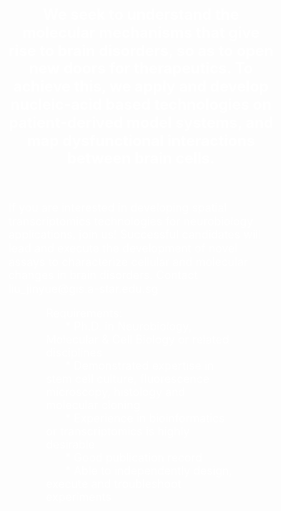<meta name="viewport" content="width=device-width, initial-scale=1.0">
<link href="https://cdn.jsdelivr.net/npm/bootstrap@5.0.0-beta3/dist/css/bootstrap.min.css" rel="stylesheet" integrity="sha384-eOJMYsd53ii+scO/bJGFsiCZc+5NDVN2yr8+0RDqr0Ql0h+rP48ckxlpbzKgwra6" crossorigin="anonymous">
<link rel="stylesheet" type="text/css" href="css/main.css">

<!--text and image-->
<div class="container-fluid bg-black" style="background-image:url(resources/research-cropped.png); height:auto; width:auto">
      <p class="researchtext" style="color: white; text-align:center; padding-top:40px; padding-left: 40px; padding-right: 40px; line-height: 1.2"> <font size="5">
        <b>We seek to understand the molecular mechanisms that give rise to brain disorders, so as to open new doors for therapeutics. To achieve this, we apply and develop nucleic-acid based technologies on patient-derived model systems, and map dysfunctional interactions between brain cells.</b>
      <p> <font size="4"> &nbsp; </p> </p>
      <p class="researchtext" style="color: white; text-align:left; padding-left: 40px; padding-right: 40px; line-height: 1.2"> <font size="4">
       If you are interested in developing spatial transcriptomics technologies for neurobiology applications, join us! Successful candidates will lead and execute the development of novel assays to characterize cellular and molecular changes in brain disorders. Contact liu_jinyue@gis.a-star.edu.sg 
      </p>
      <p class="researchtext" style="color: white; text-align:left; padding-left: 100px; padding-right: 100px; padding-bottom: 40px">
        Requirements: <br />
         &nbsp;&nbsp;&nbsp;&nbsp;&nbsp;&nbsp;* Ph.D. in Neurobiology, Molecular & Cell Biology or related disciplines <br />
         &nbsp;&nbsp;&nbsp;&nbsp;&nbsp;&nbsp;* Demonstrated expertise in stem cell culture, fluorescence microscopy, histology and molecular cloning <br />
         &nbsp;&nbsp;&nbsp;&nbsp;&nbsp;&nbsp;* Experience in bioinformatics or transcriptomics is highly desirable <br />
         &nbsp;&nbsp;&nbsp;&nbsp;&nbsp;&nbsp;* Good publication record <br /> 
         &nbsp;&nbsp;&nbsp;&nbsp;&nbsp;&nbsp;* Able to independently design, execute and troubleshoot experiments <br /> </font>
      </p>   
      
</div>
